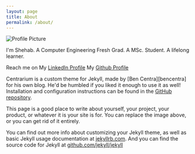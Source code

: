 ```yaml
---
layout: page
title: About
permalink: /about/
---
```


<img src="{{ site.baseurl }}/assets/Shehab.png" title="Profile Picture" class="profile">

I'm Shehab. A Computer Engineering Fresh Grad. A MSc. Student. A lifelong learner.

Reach me on My [LinkedIn Profile][linkedin]
My [Github Profile][github]

Centrarium is a custom theme for Jekyll, made by [Ben Centra][bencentra] for his own blog. He'd be humbled if you liked it enough to use it as well! Installation and configuration instructions can be found in the [GitHub repository](https://github.com/bencentra/centrarium).

This page is a good place to write about yourself, your project, your product, or whatever it is your site is for. You can replace the image above, or you can get rid of it entirely. 

You can find out more info about customizing your Jekyll theme, as well as basic Jekyll usage documentation at [jekyllrb.com](http://jekyllrb.com/). And you can find the source code for Jekyll at [github.com/jekyll/jekyll](https://github.com/jekyll/jekyll)

[linkedin]: https://www.linkedin.com/in/shehab-abdel-salam-0a12ab97/
[github]: https://github.com/ShehabMMohamed
[jekyll]: https://github.com/jekyll/jekyll
